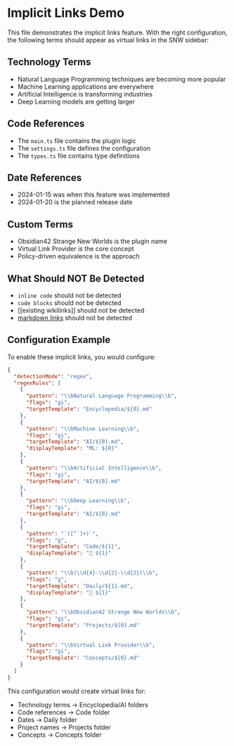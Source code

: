 # Implicit Links Demo

This file demonstrates the implicit links feature. With the right configuration, the following terms should appear as virtual links in the SNW sidebar:

## Technology Terms

- Natural Language Programming techniques are becoming more popular
- Machine Learning applications are everywhere
- Artificial Intelligence is transforming industries
- Deep Learning models are getting larger

## Code References

- The `main.ts` file contains the plugin logic
- The `settings.ts` file defines the configuration
- The `types.ts` file contains type definitions

## Date References

- 2024-01-15 was when this feature was implemented
- 2024-01-20 is the planned release date

## Custom Terms

- Obsidian42 Strange New Worlds is the plugin name
- Virtual Link Provider is the core concept
- Policy-driven equivalence is the approach

## What Should NOT Be Detected

- `inline code` should not be detected
- ```code blocks``` should not be detected
- [[existing wikilinks]] should not be detected
- [markdown links](url) should not be detected

## Configuration Example

To enable these implicit links, you would configure:

```json
{
  "detectionMode": "regex",
  "regexRules": [
    {
      "pattern": "\\bNatural Language Programming\\b",
      "flags": "gi",
      "targetTemplate": "Encyclopedia/${0}.md"
    },
    {
      "pattern": "\\bMachine Learning\\b",
      "flags": "gi", 
      "targetTemplate": "AI/${0}.md",
      "displayTemplate": "ML: ${0}"
    },
    {
      "pattern": "\\bArtificial Intelligence\\b",
      "flags": "gi",
      "targetTemplate": "AI/${0}.md"
    },
    {
      "pattern": "\\bDeep Learning\\b",
      "flags": "gi",
      "targetTemplate": "AI/${0}.md"
    },
    {
      "pattern": "`([^`]+)`",
      "flags": "g",
      "targetTemplate": "Code/${1}",
      "displayTemplate": "📄 ${1}"
    },
    {
      "pattern": "\\b(\\d{4}-\\d{2}-\\d{2})\\b",
      "flags": "g",
      "targetTemplate": "Daily/${1}.md",
      "displayTemplate": "📅 ${1}"
    },
    {
      "pattern": "\\bObsidian42 Strange New Worlds\\b",
      "flags": "gi",
      "targetTemplate": "Projects/${0}.md"
    },
    {
      "pattern": "\\bVirtual Link Provider\\b",
      "flags": "gi",
      "targetTemplate": "Concepts/${0}.md"
    }
  ]
}
```

This configuration would create virtual links for:
- Technology terms → Encyclopedia/AI folders
- Code references → Code folder  
- Dates → Daily folder
- Project names → Projects folder
- Concepts → Concepts folder
